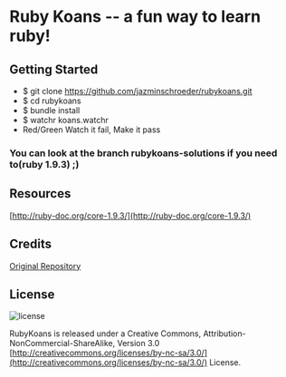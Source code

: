 # Ruby Koans -- a fun way to learn ruby!

## Getting Started

* $ git clone https://github.com/jazminschroeder/rubykoans.git
* $ cd rubykoans 
* $ bundle install
* $ watchr koans.watchr
* Red/Green Watch it fail, Make it pass

### You can look at the branch rubykoans-solutions if you need to(ruby 1.9.3) ;)

## Resources
[http://ruby-doc.org/core-1.9.3/](http://ruby-doc.org/core-1.9.3/)

## Credits
[Original Repository](https://github.com/edgecase/ruby_koans)

## License
![license](http://i.creativecommons.org/l/by-nc-sa/3.0/88x31.png)


RubyKoans is released under a Creative Commons,
Attribution-NonCommercial-ShareAlike, Version 3.0
[http://creativecommons.org/licenses/by-nc-sa/3.0/](http://creativecommons.org/licenses/by-nc-sa/3.0/) License.